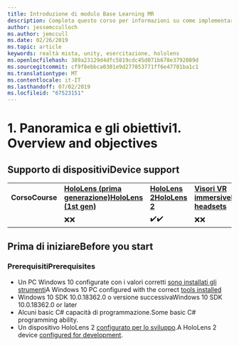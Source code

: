 ```yaml
---
title: Introduzione di modulo Base Learning MR
description: Completa questo corso per informazioni su come implementare il riconoscimento volto di Azure in un'applicazione di realtà mista.
author: jessemcculloch
ms.author: jemccull
ms.date: 02/26/2019
ms.topic: article
keywords: realtà mista, unity, esercitazione, hololens
ms.openlocfilehash: 389a23129d4dfc5819cdc45d071b678e3792089d
ms.sourcegitcommit: cf9f8ebbca0301e9d277853771ff6e47701ba1c1
ms.translationtype: MT
ms.contentlocale: it-IT
ms.lasthandoff: 07/02/2019
ms.locfileid: "67523151"
---
```

# <a name="1-overview-and-objectives"></a><span data-ttu-id="81846-104">1. Panoramica e gli obiettivi</span><span class="sxs-lookup"><span data-stu-id="81846-104">1. Overview and objectives</span></span>

## <a name="device-support"></a><span data-ttu-id="81846-105">Supporto di dispositivi</span><span class="sxs-lookup"><span data-stu-id="81846-105">Device support</span></span>

<table>
    <colgroup>
    <col width="25%" />
    <col width="25%" />
    <col width="25%" />
    <col width="25%" />
    </colgroup>
    <tr>
        <td><span data-ttu-id="81846-106"><strong>Corso</strong></span><span class="sxs-lookup"><span data-stu-id="81846-106"><strong>Course</strong></span></span></td>
        <td><span data-ttu-id="81846-107"><a href="hololens-hardware-details.md"><strong>HoloLens (prima generazione)</strong></a></span><span class="sxs-lookup"><span data-stu-id="81846-107"><a href="hololens-hardware-details.md"><strong>HoloLens (1st gen)</strong></a></span></span></td>
        <td><span data-ttu-id="81846-108"><a href="https://www.microsoft.com/en-us/hololens/hardware"><strong>HoloLens 2</strong></a></span><span class="sxs-lookup"><span data-stu-id="81846-108"><a href="https://www.microsoft.com/en-us/hololens/hardware"><strong>HoloLens 2</strong></a></span></span></td>
        <td><span data-ttu-id="81846-109"><a href="immersive-headset-hardware-details.md"><strong>Visori VR immersive</strong></a></span><span class="sxs-lookup"><span data-stu-id="81846-109"><a href="immersive-headset-hardware-details.md"><strong>Immersive headsets</strong></a></span></span></td>
    </tr>
     <tr>
        <td></td>
        <td><span data-ttu-id="81846-110">❌</span><span class="sxs-lookup"><span data-stu-id="81846-110">❌</span></span></td>
        <td><span data-ttu-id="81846-111">✔️</span><span class="sxs-lookup"><span data-stu-id="81846-111">✔️</span></span></td>
        <td><span data-ttu-id="81846-112">❌</span><span class="sxs-lookup"><span data-stu-id="81846-112">❌</span></span></td>
    </tr>
</table>

## <a name="before-you-start"></a><span data-ttu-id="81846-113">Prima di iniziare</span><span class="sxs-lookup"><span data-stu-id="81846-113">Before you start</span></span>

### <a name="prerequisites"></a><span data-ttu-id="81846-114">Prerequisiti</span><span class="sxs-lookup"><span data-stu-id="81846-114">Prerequisites</span></span>

* <span data-ttu-id="81846-115">Un PC Windows 10 configurate con i valori corretti [sono installati gli strumenti](install-the-tools.md)</span><span class="sxs-lookup"><span data-stu-id="81846-115">A Windows 10 PC configured with the correct [tools installed](install-the-tools.md)</span></span>
* <span data-ttu-id="81846-116">Windows 10 SDK 10.0.18362.0 o versione successiva</span><span class="sxs-lookup"><span data-stu-id="81846-116">Windows 10 SDK 10.0.18362.0 or later</span></span>
* <span data-ttu-id="81846-117">Alcuni basic C# capacità di programmazione.</span><span class="sxs-lookup"><span data-stu-id="81846-117">Some basic C# programming ability.</span></span>
* <span data-ttu-id="81846-118">Un dispositivo HoloLens 2 [configurato per lo sviluppo](using-visual-studio.md#enabling-developer-mode).</span><span class="sxs-lookup"><span data-stu-id="81846-118">A HoloLens 2 device [configured for development](using-visual-studio.md#enabling-developer-mode).</span></span>
